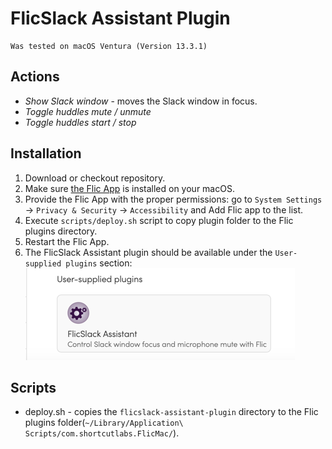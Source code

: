 # FlicSlack Assistant Plugin
    Was tested on macOS Ventura (Version 13.3.1)

## Actions
 * _Show Slack window_ - moves the Slack window in focus.
 * _Toggle huddles mute / unmute_
 * _Toggle huddles start / stop_

## Installation
 1. Download or checkout repository.
 2. Make sure [the Flic App](https://flic.io/mac-app) is installed on your macOS.
 3. Provide the Flic App with the proper permissions: go to `System Settings` -> `Privacy & Security` -> `Accessibility` and Add Flic app to the list.
 4. Execute `scripts/deploy.sh` script to copy plugin folder to the Flic plugins directory.
 5. Restart the Flic App.
 7. The FlicSlack Assistant plugin should be available under the `User-supplied plugins` section: ![img.png](assets/plugin-location-example.png)

## Scripts
 * deploy.sh - copies the `flicslack-assistant-plugin` directory to the Flic plugins folder(`~/Library/Application\ Scripts/com.shortcutlabs.FlicMac/`).
 